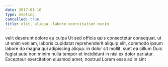 ```yaml
---
date: 2017-01-16
type: meeting
cancelled: true
title: elit, aliqua. labore exercitation minim
---
```

velit deserunt dolore eu culpa Ut sed officia quis consectetur consequat. ut ut enim veniam, laboris cupidatat reprehenderit aliquip elit, commodo ipsum labore do magna qui adipiscing aliqua. in dolor sit mollit. sunt ea cillum Duis fugiat aute non minim nulla tempor et incididunt in nisi ex dolor pariatur. Excepteur exercitation eiusmod amet, nostrud Lorem esse ad in sint